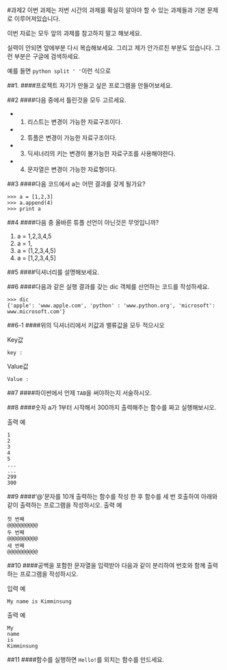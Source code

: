 #과제2
이번 과제는 저번 시간의 과제를 확실히 알아야 할 수 있는 과제들과 기본 문제로 이루어져있습니다. 

이번 자료는 모두 앞의 과제를 참고하지 말고 해보세요.

실력이 안되면 앞에부분 다시 복습해보세요. 그리고 제가 안가르친 부분도 있습니다. 그런 부분은 구글에 검색하세요.

예를 들면 `python split ' '`이런 식으로

##1.
####프로젝트
자기가 만들고 싶은 프로그램을 만들어보세요.

##2 
####다음 중에서 틀린것을 모두 고르세요.
* 1. 리스트는 변경이 가능한 자료구조이다.
* 2. 튜플은 변경이 가능한 자료구조이다.
* 3. 딕셔너리의 키는 변경이 불가능한 자료구조를 사용해야한다.
* 4. 문자열은 변경이 가능한 자료형이다.


##3 
####다음 코드에서 a는 어떤 결과를 갖게 될가요?

```
>>> a = [1,2,3]
>>> a.append(4)
>>> print a
```

##4 
####다음 중 올바른 튜플 선언이 아닌것은 무엇입니까?
1. a = 1,2,3,4,5
2. a = 1,
3. a = (1,2,3,4,5)
4. a = [1,2,3,4,5]

##5 
####딕셔너리를 설명해보세요.

##6 
####다음과 같은 실행 결과를 갖는 dic 객체를 선언하는 코드를 작성하세요.

```
>>> dic
{'apple': 'www.apple.com', 'python' : 'www.python.org', 'microsoft': www.microsoft.com'}
```


##6-1 
####위의 딕셔너리에서 키값과 밸류값을 모두 적으시오

Key값

```
key : 
```

Value값

```
Value :
```

##7 
####파이썬에서 언제 `TAB`을 써야하는지 서술하시오.


##8 
####숫자 a가 1부터 시작해서 300까지 출력해주는 함수를 짜고 실행해보시오.

출력 예

```
1
2
3
4
5
...
...
299
300
```

##9
####‘@’문자를 10개 출력하는 함수를 작성 한 후 함수를 세 번 호출하여 아래와 같이 출력하는 프로그램을 작성하시오.
출력 예

```
첫 번째
@@@@@@@@@@
두 번째
@@@@@@@@@@
세 번째
@@@@@@@@@@
```

##10
####공백을 포함한 문자열을 입력받아 다음과 같이 분리하여 번호와 함께 출력하는 프로그램을 작성하시오. 

입력 예

```
My name is Kimminsung
```

출력 예

```
My
name
is
Kimminsung
```

##11
####함수를 실행하면 `Hello!`를 외치는 함수를 만드세요.

